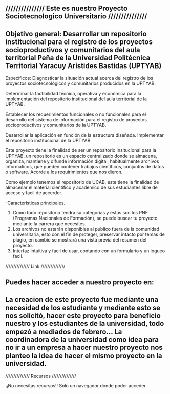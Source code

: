
/////////////// Este es nuestro Proyecto Sociotecnologico Universitario ///////////////
--------------------------------------------------------------------------------------------------
Objetivo general:
	Desarrollar un repositorio institucional para el registro de los proyectos socioproductivos y comunitarios del aula territorial Peña de la Universidad Politécnica Territorial Yaracuy Arístides Bastidas (UPTYAB)
--------------------------------------------------------------------------------------------------
Específicos: 
Diagnosticar la situación actual acerca del registro de los proyectos sociotecnológicos y comunitarios producidos en la UPTYAB.

Determinar la factibilidad técnica, operativa y económica para la implementación del repositorio institucional del aula territorial de la UPTYAB.

Establecer los requerimientos funcionales o no funcionales para el desarrollo del sistema de información para el registro de proyectos socioproductivos y comunitarios de la UPTYAB.

Desarrollar la aplicación en función de la estructura diseñada.
Implementar el repositorio institucional de la UPTYAB.

Este proyecto tiene la finalidad de ser un repositorio insitucional para la UPTYAB, un repositorio es un espacio centralizado donde se almacena, organiza, mantiene y difunde información digital, habitualmente archivos informáticos, que pueden contener trabajos científicos, conjuntos de datos o software. Acorde a los requirimientos que nos dieron.

Como ejemplo tenemos el repositorio de UCAB, este tiene la finalidad de almacenar el material cientifico y academico de sus estudiantes libre de acceso y facil de accerder. 

-Características principales. 
1. Como todo repositorio tendra su categorias y estas son los PNF (Programas Nacionales de Formación), se puede buscar tu proyecto mediante la carrera que necesites.
2. Los archivos no estarán disponibles al publico fuera de la comunidad universitaria, esto con el fin de proteger, preservar intacto por temas de plagio, en cambio se mostrará una vista previa del resumen del proyecto.
3. Interfaz intuitiva y facil de usar, contando con un formulario y un logueo facil.

/////////////// Link ///////////////

Puedes hacer acceder a nuestro proyecto en:
--------------------------------------------------------------------------------------------------
La creacion de este proyecto fue mediante una necesidad de los estudiante y mediante esto se nos solicitó, hacer este proyecto para beneficio nuestro y los estudiantes de la universidad, todo empezó a mediados de febrero... La coordinadora de la universidad como idea para no ir a un empresa a hacer nuestro proyecto nos planteo la idea de hacer el mismo proyecto en la universidad.
--------------------------------------------------------------------------------------------------
/////////////// Recursos ///////////////

¡¡No necesitas recursos!! Solo un navegador donde poder acceder.
